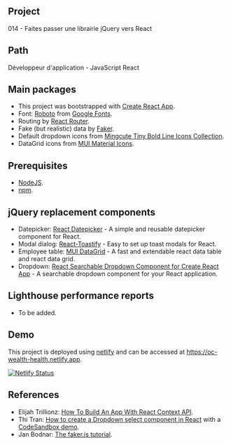 ## Project
014 - Faites passer une librairie jQuery vers React

## Path 
Développeur d'application - JavaScript React

## Main packages
- This project was bootstrapped with [Create React App](https://github.com/facebook/create-react-app).
- Font: [Roboto](https://fonts.google.com/specimen/Roboto) from [Google Fonts](https://fonts.google.com/). 
- Routing by [React Router](https://reactrouter.com/en/main).
- Fake (but realistic) data by [Faker](https://fakerjs.dev/).
- Default dropdown icons from [Mingcute Tiny Bold Line Icons Collection](https://www.svgrepo.com/collection/mingcute-tiny-bold-line-icons/).
- DataGrid icons from [MUI Material Icons](https://mui.com/material-ui/material-icons/).

## Prerequisites
- [NodeJS](https://nodejs.org/en/).
- [npm](https://www.npmjs.com/).

## jQuery replacement components
- Datepicker: [React Datepicker](https://reactdatepicker.com/) - A simple and reusable datepicker component for React.
- Modal dialog: [React-Toastify](https://fkhadra.github.io/react-toastify/introduction) - Easy to set up toast modals for React.
- Employee table: [MUI DataGrid](https://mui.com/x/react-data-grid/) - A fast and extendable react data table and react data grid.
- Dropdown: [React Searchable Dropdown Component for Create React App](https://www.npmjs.com/package/react-app-searchable-dropdown-component) - A searchable dropdown component for your React application.

## Lighthouse performance reports
- To be added.

## Demo
This project is deployed using [netlify](https://www.netlify.com/) and can be accessed at https://oc-wealth-health.netlify.app.

[![Netlify Status](https://api.netlify.com/api/v1/badges/536145b5-c6cc-4881-81c5-1b4b916dcf9e/deploy-status)](https://app.netlify.com/sites/oc-wealth-health/deploys)

## References
- Elijah Trillionz: [How To Build An App With React Context API](https://dev.to/elijahtrillionz/how-to-build-an-app-with-react-context-api-512e).
- Thi Tran: [How to create a Dropdown select component in React](https://medium.com/tinyso/how-to-create-a-dropdown-select-component-in-react-bf85df53e206) with a [CodeSandbox demo](https://codesandbox.io/s/react-custom-dropdown-select-demo-tlrmkv?from-embed=&file=/src/Dropdown.js).
- Jan Bodnar: [The faker.js tutorial](https://zetcode.com/javascript/fakerjs/).
